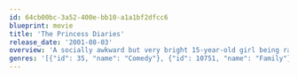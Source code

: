 ```yaml
---
id: 64cb00bc-3a52-400e-bb10-a1a1bf2dfcc6
blueprint: movie
title: 'The Princess Diaries'
release_date: '2001-08-03'
overview: 'A socially awkward but very bright 15-year-old girl being raised by a single mom discovers that she is the princess of a small European country because of the recent death of her long-absent father, who, unknown to her, was the crown prince of Genovia. She must make a choice between continuing the life of a San Francisco teen or stepping up to the throne.'
genres: '[{"id": 35, "name": "Comedy"}, {"id": 10751, "name": "Family"}, {"id": 10749, "name": "Romance"}]'
---
```

